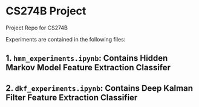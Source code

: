 # CS274B Project 
Project Repo for CS274B

Experiments are contained in the following files:
## 1. `hmm_experiments.ipynb`: Contains Hidden Markov Model Feature Extraction Classifer
## 2. `dkf_experiments.ipynb`: Contains Deep Kalman Filter Feature Extraction Classifier
